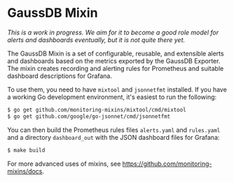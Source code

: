 # GaussDB Mixin

_This is a work in progress. We aim for it to become a good role model for alerts
and dashboards eventually, but it is not quite there yet._

The GaussDB Mixin is a set of configurable, reusable, and extensible alerts and
dashboards based on the metrics exported by the GaussDB Exporter. The mixin creates
recording and alerting rules for Prometheus and suitable dashboard descriptions
for Grafana.

To use them, you need to have `mixtool` and `jsonnetfmt` installed. If you
have a working Go development environment, it's easiest to run the following:
```bash
$ go get github.com/monitoring-mixins/mixtool/cmd/mixtool
$ go get github.com/google/go-jsonnet/cmd/jsonnetfmt
```

You can then build the Prometheus rules files `alerts.yaml` and
`rules.yaml` and a directory `dashboard_out` with the JSON dashboard files
for Grafana:
```bash
$ make build
```

For more advanced uses of mixins, see
https://github.com/monitoring-mixins/docs.
